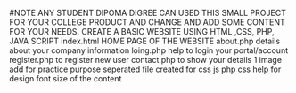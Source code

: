 #NOTE ANY STUDENT DIPOMA DIGREE CAN USED THIS SMALL PROJECT FOR YOUR COLLEGE PRODUCT AND CHANGE AND ADD SOME CONTENT FOR YOUR NEEDS.
CREATE A BASIC WEBSITE
USING HTML ,CSS, PHP, JAVA SCRIPT
index.html HOME PAGE OF THE WEBSITE
about.php details about your company information
loing.php help to login your portal/account
register.php to register new user
contact.php to show your details
1 image add for practice purpose
seperated file created for css js php
css help for design font size of the content 
